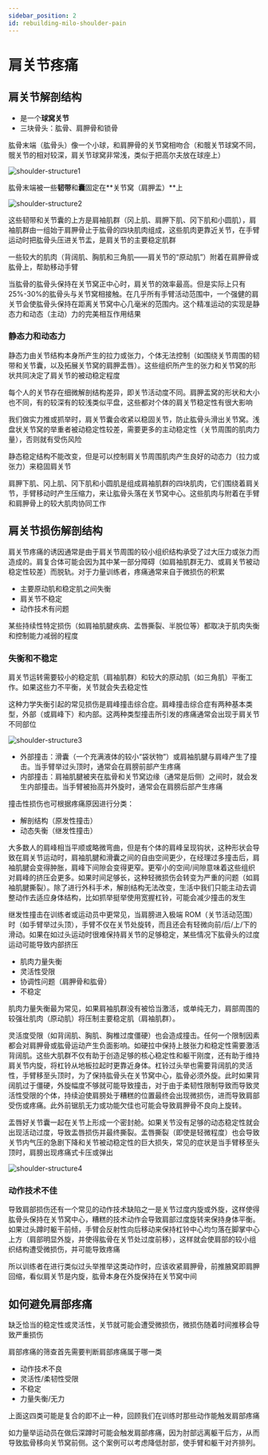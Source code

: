 ```yaml
---
sidebar_position: 2
id: rebuilding-milo-shoulder-pain
---
```


# 肩关节疼痛

## 肩关节解剖结构

- 是一个**球窝关节**
- 三块骨头：肱骨、肩胛骨和锁骨

肱骨末端（肱骨头）像一个小球，和肩胛骨的关节窝相吻合（和髋关节球窝不同，髋关节的相对较深，肩关节球窝非常浅，类似于把高尔夫放在球座上）

![shoulder-structure1](https://fxpby.oss-cn-beijing.aliyuncs.com/blogImg/workout/shoulder-structure1.png)

肱骨末端被一些**韧带**和**囊**固定在**关节窝（肩胛盂）**上

![shoulder-structure2](https://fxpby.oss-cn-beijing.aliyuncs.com/blogImg/workout/shoulder-structure2.png)

这些韧带和关节囊的上方是肩袖肌群（冈上肌、肩胛下肌、冈下肌和小圆肌），肩袖肌群由一组始于肩胛骨止于肱骨的四块肌肉组成，这些肌肉更靠近关节，在手臂运动时把肱骨头压进关节盂，是肩关节的主要稳定肌群

一些较大的肌肉（背阔肌、胸肌和三角肌——肩关节的“原动肌”）附着在肩胛骨或肱骨上，帮助移动手臂

当肱骨的肱骨头保持在关节窝正中心时，肩关节的效率最高。但是实际上只有 25%-30%的肱骨头与关节窝相接触。在几乎所有手臂活动范围中，一个强健的肩关节会使肱骨头保持在距离关节窝中心几毫米的范围内。这个精准运动的实现是静态力和动态（主动）力的完美相互作用结果

### 静态力和动态力

静态力由关节结构本身所产生的拉力或张力，个体无法控制（如围绕关节周围的韧带和关节囊，以及拓展关节窝的肩胛盂唇）。这些组织所产生的张力和关节窝的形状共同决定了肩关节的被动稳定程度

每个人的关节存在细微解剖结构差异，即关节活动度不同。肩胛盂窝的形状和大小也不同，有的较深有的较浅类似平盘，这些都对个体的肩关节稳定性有很大影响

我们做实力推或抓举时，肩关节囊会收紧以稳固关节，防止肱骨头滑出关节窝。浅盘状关节窝的举重者被动稳定性较差，需要更多的主动稳定性（关节周围的肌肉力量），否则就有受伤风险

静态稳定结构不能改变，但是可以控制肩关节周围肌肉产生良好的动态力（拉力或张力）来稳固肩关节

肩胛下肌、冈上肌、冈下肌和小圆肌是组成肩袖肌群的四块肌肉，它们围绕着肩关节，手臂移动时产生压缩力，来让肱骨头落在关节窝中心。这些肌肉与附着在手臂和肩胛骨上的较大肌肉协同工作

## 肩关节损伤解剖结构

肩关节疼痛的诱因通常是由于肩关节周围的较小组织结构承受了过大压力或张力而造成的。肩复合体可能会因为其中某一部分障碍（如肩袖肌群无力、或肩关节被动稳定性较差）而脱轨。对于力量训练者，疼痛通常来自于微损伤的积累

- 主要原动肌和稳定肌之间失衡
- 肩关节不稳定
- 动作技术有问题

某些持续性特定损伤（如肩袖肌腱疾病、盂唇撕裂、半脱位等）都取决于肌肉失衡和控制能力减弱的程度

### 失衡和不稳定

肩关节运转需要较小的稳定肌（肩袖肌群）和较大的原动肌（如三角肌）平衡工作。如果这些力不平衡，关节就会失去稳定性

这种力学失衡引起的常见损伤是肩峰撞击综合症。肩峰撞击综合症有两种基本类型，外部（或肩峰下）和内部。这两种类型撞击所引发的疼痛通常会出现于肩关节不同部位

![shoulder-structure3](https://fxpby.oss-cn-beijing.aliyuncs.com/blogImg/workout/shoulder-structure3.png)

- 外部撞击：滑囊（一个充满液体的较小“袋状物”）或肩袖肌腱与肩峰产生了撞击。当手臂举过头顶时，通常会在肩膀前部产生疼痛
- 内部撞击：肩袖肌腱被夹在肱骨和关节窝边缘（通常是后侧）之间时，就会发生内部撞击。当手臂被抬高并外旋时，通常会在肩膀后部产生疼痛

撞击性损伤也可根据疼痛原因进行分类：

- 解剖结构（原发性撞击）
- 动态失衡（继发性撞击）

大多数人的肩峰相当平顺或略微弯曲，但是有个体的肩峰呈现钩状，这种形状会导致在肩关节运动时，肩袖肌腱和滑囊之间的自由空间更少，在经理过多撞击后，肩袖肌腱会变得肿胀，肩峰下间隙会变得更窄。更窄小的空间/间隙意味着这些组织对肩峰的挤压会更多。如果时间足够长，这种轻微损伤会转变为严重的问题（如肩袖肌腱撕裂）。除了进行外科手术，解剖结构无法改变，生活中我们只能主动去调整动作去适应身体结构，比如抓举挺举使用宽握杠铃，可能会减少撞击的发生

继发性撞击在训练者或运动员中更常见，当肩膀进入极端 ROM（关节活动范围）时（如手臂举过头顶），手臂不仅在关节处旋转，而且还会有轻微向前/后/上/下的滑动。如果在如过头运动时很难保持肩关节的足够稳定，某些情况下肱骨头的过度运动可能导致内部挤压

- 肌肉力量失衡
- 灵活性受限
- 协调性问题（肩胛骨和肱骨）
- 不稳定

肌肉力量失衡最为常见，如果肩袖肌群没有被恰当激活，或单纯无力，肩部周围的较强壮肌肉（原动肌）将压制主要稳定肌（肩袖肌群）。

灵活度受限（如背阔肌、胸肌、胸椎过度僵硬）也会造成撞击。任何一个限制因素都会对肩胛骨或肱骨运动产生负面影响。如硬拉中保持上肢张力和稳定性需要激活背阔肌。这些大肌群不仅有助于创造足够的核心稳定性和躯干刚度，还有助于维持肩关节内旋，将杠铃从地板拉起时更靠近身体。杠铃过头举也需要背阔肌的灵活性，手臂移至头顶时，为了保持肱骨头在关节窝中心，肱骨必须外旋。此时如果背阔肌过于僵硬，外旋幅度不够就可能导致撞击，对于由于柔韧性限制导致而导致灵活性受限的个体，持续迫使肩膀处于糟糕的位置最终会出现微损伤，进而导致肩部受伤或疼痛。此外前锯肌无力或功能欠佳也可能会导致肩胛骨不良向上旋转。

盂唇好关节囊一起在关节上形成一个密封舱。如果关节没有足够的动态稳定性就会出现活动过度，导致盂唇损伤并最终撕裂。盂唇撕裂（即使是轻微程度）也会导致关节内气压的急剧下降和关节被动稳定性的巨大损失，常见的症状是当手臂移至头顶时，肩膀出现疼痛式卡压或弹出

![shoulder-structure4](https://fxpby.oss-cn-beijing.aliyuncs.com/blogImg/workout/shoulder-structure4.png)

### 动作技术不佳

导致肩部损伤还有一个常见的动作技术缺陷之一是关节过度内旋或外旋，这样使得肱骨头保持在关节窝中心，糟糕的技术动作会导致肩部过度旋转来保持身体平衡。如果过头蹲时躯干前倾，手臂会反射性向后移动来保持杠铃中心均匀落在脚掌中心上方（肩部明显外旋，并使得肱骨在关节处过度前移），这样就会使肩部的较小组织结构遭受微损伤，并可能导致疼痛

所以训练者在进行类似过头举推举这类动作时，应该收紧肩胛骨，前推腋窝即肩胛回缩，看似肩关节是内旋，肱骨本身在外旋保持在关节窝中间

## 如何避免肩部疼痛

缺乏恰当的稳定性或灵活性，关节就可能会遭受微损伤，微损伤随着时间推移会导致严重损伤

肩部疼痛的筛查首先需要判断肩部疼痛属于哪一类

- 动作技术不良
- 灵活性/柔韧性受限
- 不稳定
- 力量失衡/无力

上面这四类可能是复合的即不止一种，回顾我们在训练时那些动作能触发肩部疼痛

如力量举运动员在做后深蹲时可能会触发肩部疼痛，因为肘部远离躯干后方，从而导致肱骨移向关节窝前侧。这个案例可以考虑降低肘部，使手臂和躯干对齐排列。
